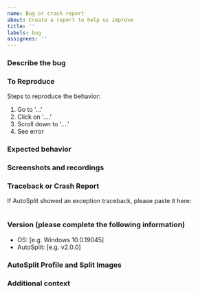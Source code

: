 ```yaml
---
name: Bug or crash report
about: Create a report to help us improve
title: ''
labels: bug
assignees: ''
---
```


### Describe the bug

<!-- A clear and concise description of what the bug is. -->

### To Reproduce

Steps to reproduce the behavior:

1. Go to '...'
2. Click on '....'
3. Scroll down to '....'
4. See error

### Expected behavior

<!-- A clear and concise description of what you expected to happen. -->

### Screenshots and recordings

<!-- If applicable, add screenshots and/or recordings to help explain your problem. -->

### Traceback or Crash Report

If AutoSplit showed an exception traceback, please paste it here:

```py
```

<!-- If AutoSplit crashed and closed without saying anything, please check Windows' Event Viewer, under Windows Logs > Application, for any recent error relating to AutoSplit -->

### Version (please complete the following information)

- OS: [e.g. Windows 10.0.19045]
- AutoSplit: [e.g. v2.0.0]

### AutoSplit Profile and Split Images

<!-- Please include your AutoSplit profile `.toml` file. You can also add your Split Images if relevant. -->

### Additional context

<!-- Add any other context about the problem here. -->
